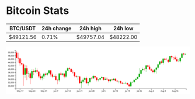 # Bitcoin Stats

BTC/USDT|24h change|24h high|24h low|
|---|---|---|---|
|$49121.56|0.71%|$49757.04|$48222.00|

<img src="./chart.svg">
